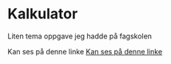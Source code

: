 # Kalkulator
Liten tema oppgave jeg hadde på fagskolen 

Kan ses på denne linke <a href="https://sema005.github.io/Kalkulator/">Kan ses på denne linke</a>
